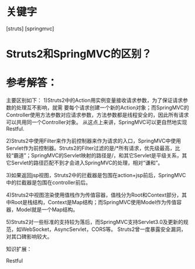 # 关键字

\[struts\] \[springmvc\]

# Struts2和SpringMVC的区别？  


# 参考解答：

主要区别如下：
1)Struts2中的Action用实例变量接收请求参数，为了保证请求参数的处理互不影响，就需    要每个请求创建一个新的Action对象；而SpringMVC的Controller使用方法参数对应请求参数，方法参数都是线程安全的，因此所有请求可以共用同一个Controller对象。
从这点上来讲，SpringMVC可以更自然地实现Restful.

2)Struts2中使用Filter来作为前控制器来作为请求的入口，SpringMVC中使用Servlet作为前控制器。Struts2的Filter过滤的是/*所有请求，优先级最高，比较“霸道”；SpringMVC的Servlet映射的路径是/，和其它Servlet是平级关系，其它Servlet的路径匹配不到才会进入SpringMVC的处理，相对“谦和”。

3)如果返回jsp视图，Struts2中的拦截器是包围在action+jsp前后，SpringMVC中的拦截器是包围在controller前后。

4)Struts2中视图渲染使用值栈作为传值容器，值栈分为Root和Context部分，其中Root是栈结构，Context是Map结构；而SpringMVC使用Model作为传值容器，Model就是一个Map结构。

5)Struts2对一些标准的支持较为落后，而SpringMVC支持Servlet3.0及更新的规范，如WebSocket，AsyncServlet，CORS等。
Struts2曾一度暴露安全漏洞，对其口碑影响较大。

知识扩展：

Restful



